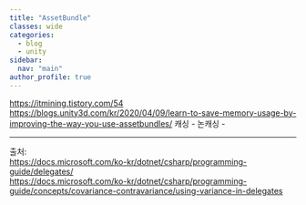 ```yaml
---
title: "AssetBundle"
classes: wide
categories: 
  - blog
  - unity
sidebar:
  nav: "main"
author_profile: true
---
```

   

https://itmining.tistory.com/54
https://blogs.unity3d.com/kr/2020/04/09/learn-to-save-memory-usage-by-improving-the-way-you-use-assetbundles/
캐싱 -
논캐싱 - 

  
---  
출처:   
<https://docs.microsoft.com/ko-kr/dotnet/csharp/programming-guide/delegates/>  
<https://docs.microsoft.com/ko-kr/dotnet/csharp/programming-guide/concepts/covariance-contravariance/using-variance-in-delegates>
